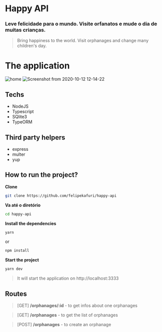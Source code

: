 # Happy API


### Leve felicidade para o mundo. Visite orfanatos e mude o dia de muitas crianças.
> Bring happiness to the world. Visit orphanages and change many children's day.


# The application
![home](https://user-images.githubusercontent.com/45128599/95762602-4e12bf80-0c84-11eb-9139-80558d2e9570.png)
![Screenshot from 2020-10-12 12-14-22](https://user-images.githubusercontent.com/45128599/95762791-8fa36a80-0c84-11eb-889f-b2fd41d7d523.png)


## Techs 
- NodeJS
- Typescript
- SQlite3
- TypeORM

## Third party helpers
- express
- multer
- yup

## How to run the project? 

**Clone**
```bash
git clone https://github.com/felipekafuri/happy-api
```
**Va até o diretório** 
```bash
cd happy-api
``` 

**Install the dependencies**
```bash
yarn 
``` 
or
```bash
npm install 
``` 

**Start the project**
```bash
yarn dev
```

> It will start the application on http://localhost:3333 



## Routes

> [GET] **/orphanages/:id** - to get infos about one orphanages

> [GET] **/orphanages** - to get the list of orphanages

> [POST] **/orphanages** - to create an orphanage